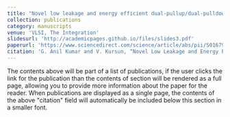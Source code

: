 ```yaml
---
title: "Novel low leakage and energy efficient dual-pullup/dual-pulldown repeater"
collection: publications
category: manuscripts
venue: 'VLSI, The Integration'
slidesurl: 'http://academicpages.github.io/files/slides3.pdf'
paperurl: 'https://www.sciencedirect.com/science/article/abs/pii/S0167926021000171'
citation: 'G. Anil Kumar and V. Kursun, “Novel Low Leakage and Energy Efficient Dual-Pullup/Dual-Pulldown Repeater,” Integration, The VLSI Journal. Vol. 78, Pp. 110-117, February 2021.'
---
```


The contents above will be part of a list of publications, if the user clicks the link for the publication than the contents of section will be rendered as a full page, allowing you to provide more information about the paper for the reader. When publications are displayed as a single page, the contents of the above "citation" field will automatically be included below this section in a smaller font.
